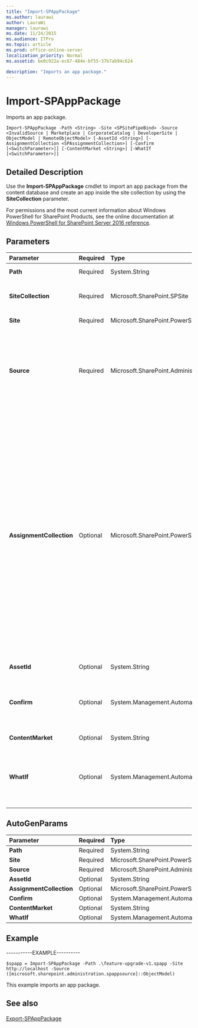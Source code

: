 ```yaml
---
title: "Import-SPAppPackage"
ms.author: laurawi
author: LauraWi
manager: laurawi
ms.date: 11/24/2015
ms.audience: ITPro
ms.topic: article
ms.prod: office-online-server
localization_priority: Normal
ms.assetid: be0c922a-ec67-484e-bf55-37b7ab94c624

description: "Imports an app package."
---
```


# Import-SPAppPackage

Imports an app package.
  
```
Import-SPAppPackage -Path <String> -Site <SPSitePipeBind> -Source <InvalidSource | Marketplace | CorporateCatalog | DeveloperSite | ObjectModel | RemoteObjectModel> [-AssetId <String>] [-AssignmentCollection <SPAssignmentCollection>] [-Confirm [<SwitchParameter>]] [-ContentMarket <String>] [-WhatIf [<SwitchParameter>]]
```

## Detailed Description

Use the **Import-SPAppPackage** cmdlet to import an app package from the content database and create an app inside the site collection by using the **SiteCollection** parameter. 
  
For permissions and the most current information about Windows PowerShell for SharePoint Products, see the online documentation at [Windows PowerShell for SharePoint Server 2016 reference](https://go.microsoft.com/fwlink/p/?LinkId=671715).
  
## Parameters

|**Parameter**|**Required**|**Type**|**Description**|
|:-----|:-----|:-----|:-----|
|**Path** <br/> |Required  <br/> |System.String  <br/> |Specifies the path of the input file.  <br/> |
|**SiteCollection** <br/> |Required  <br/> |Microsoft.SharePoint.SPSite  <br/> |Sets the scope of the location of the imported app package. Valid value is: Site collection.  <br/> |
|**Site** <br/> |Required  <br/> |Microsoft.SharePoint.PowerShell.SPSitePipeBind  <br/> |Specifies the **SPSite** object to import.  <br/> |
|**Source** <br/> |Required  <br/> |Microsoft.SharePoint.Administration.SPAppSource  <br/> |Defines the source of the app.  <br/> The following are valid values:  <br/> -- **SharePoint Store** <br/> -- **App catalog** <br/> -- **SharePointService** - Indicates apps that were built in place with SharePoint features, for example Access Services.  <br/> |
|**AssignmentCollection** <br/> |Optional  <br/> |Microsoft.SharePoint.PowerShell.SPAssignmentCollection  <br/> |Manages objects for the purpose of proper disposal. Use of objects, such as **SPWeb** or **SPSite**, can use large amounts of memory and use of these objects in Windows PowerShell scripts requires proper memory management. Using the **SPAssignment** object, you can assign objects to a variable and dispose of the objects after they are needed to free up memory. When **SPWeb**, **SPSite**, or **SPSiteAdministration** objects are used, the objects are automatically disposed of if an assignment collection or the **Global** parameter is not used.  <br/> > [!NOTE]> When the **Global** parameter is used, all objects are contained in the global store. If objects are not immediately used, or disposed of by using the **Stop-SPAssignment** command, an out-of-memory scenario can occur.           |
|**AssetId** <br/> |Optional  <br/> |System.String  <br/> |Specifies the Asset Id to import.  <br/> |
|**Confirm** <br/> |Optional  <br/> |System.Management.Automation.SwitchParameter  <br/> |Prompts you for confirmation before executing the command. For more information, type the following command: **get-help about_commonparameters** <br/> |
|**ContentMarket** <br/> |Optional  <br/> |System.String  <br/> |Specifies the name of the content market.  <br/> |
|**WhatIf** <br/> |Optional  <br/> |System.Management.Automation.SwitchParameter  <br/> |Displays a message that describes the effect of the command instead of executing the command. For more information, type the following command: **get-help about_commonparameters** <br/> |
   
## AutoGenParams

|**Parameter**|**Required**|**Type**|**Description**|
|:-----|:-----|:-----|:-----|
|**Path** <br/> |Required  <br/> |System.String  <br/> ||
|**Site** <br/> |Required  <br/> |Microsoft.SharePoint.PowerShell.SPSitePipeBind  <br/> ||
|**Source** <br/> |Required  <br/> |Microsoft.SharePoint.Administration.SPAppSource  <br/> ||
|**AssetId** <br/> |Optional  <br/> |System.String  <br/> ||
|**AssignmentCollection** <br/> |Optional  <br/> |Microsoft.SharePoint.PowerShell.SPAssignmentCollection  <br/> ||
|**Confirm** <br/> |Optional  <br/> |System.Management.Automation.SwitchParameter  <br/> ||
|**ContentMarket** <br/> |Optional  <br/> |System.String  <br/> ||
|**WhatIf** <br/> |Optional  <br/> |System.Management.Automation.SwitchParameter  <br/> ||
   
## Example

-----------EXAMPLE---------- 
  
```
$spapp = Import-SPAppPackage -Path .\feature-upgrade-v1.spapp -Site http://localhost -Source ([microsoft.sharepoint.administration.spappsource]::ObjectModel)
```

This example imports an app package.
  
## See also

#### 

[Export-SPAppPackage](export-spapppackage.md)

